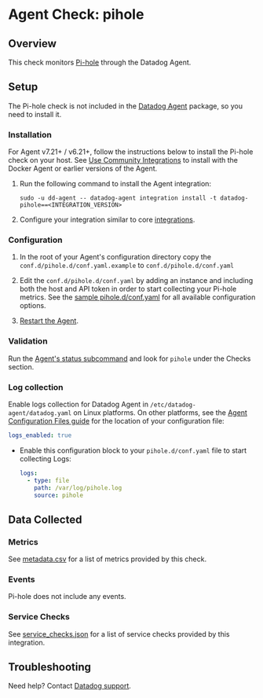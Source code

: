 # Agent Check: pihole

## Overview

This check monitors [Pi-hole][1] through the Datadog Agent.

## Setup

The Pi-hole check is not included in the [Datadog Agent][2] package, so you need to install it.

### Installation

For Agent v7.21+ / v6.21+, follow the instructions below to install the Pi-hole check on your host. See [Use Community Integrations][3] to install with the Docker Agent or earlier versions of the Agent.

1. Run the following command to install the Agent integration:

   ```shell
   sudo -u dd-agent -- datadog-agent integration install -t datadog-pihole==<INTEGRATION_VERSION>
   ```

2. Configure your integration similar to core [integrations][4].

### Configuration

1. In the root of your Agent's configuration directory copy the `conf.d/pihole.d/conf.yaml.example` to `conf.d/pihole.d/conf.yaml`
2. Edit the `conf.d/pihole.d/conf.yaml` by adding an instance and including both the host and API token in order to start collecting your Pi-hole metrics. See the [sample pihole.d/conf.yaml][7] for all available configuration options.

3. [Restart the Agent][8].

### Validation

Run the [Agent's status subcommand][9] and look for `pihole` under the Checks section.

### Log collection

Enable logs collection for Datadog Agent in `/etc/datadog-agent/datadog.yaml` on Linux platforms. On other platforms, see the [Agent Configuration Files guide][11] for the location of your configuration file:

```yaml
logs_enabled: true
```

- Enable this configuration block to your `pihole.d/conf.yaml` file to start collecting Logs:

    ```yaml
    logs:
      - type: file
        path: /var/log/pihole.log
        source: pihole
    ```

## Data Collected

### Metrics

See [metadata.csv][10] for a list of metrics provided by this check.

### Events

Pi-hole does not include any events.

### Service Checks

See [service_checks.json][13] for a list of service checks provided by this integration.

## Troubleshooting

Need help? Contact [Datadog support][12].


[1]: https://pi-hole.net/
[2]: https://app.datadoghq.com/account/settings#agent
[3]: https://docs.datadoghq.com/agent/guide/use-community-integrations/
[4]: https://docs.datadoghq.com/getting_started/integrations/
[7]: https://github.com/DataDog/integrations-extras/blob/master/pihole/datadog_checks/pihole/data/conf.yaml.example
[8]: https://docs.datadoghq.com/agent/guide/agent-commands/#start-stop-and-restart-the-agent
[9]: https://docs.datadoghq.com/agent/guide/agent-commands/#agent-status-and-information
[10]: https://github.com/DataDog/integrations-extras/blob/master/pihole/metadata.csv
[11]: https://docs.datadoghq.com/agent/guide/agent-configuration-files/
[12]: https://docs.datadoghq.com/help/
[13]: https://github.com/DataDog/integrations-extras/blob/master/pihole/assets/service_checks.json
